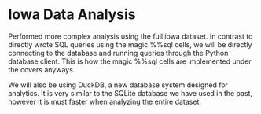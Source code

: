 # Iowa Data Analysis 

Performed more complex analysis using the full iowa dataset. In contrast to directly wrote SQL queries using the magic %%sql cells, we will be directly connecting to the database and running queries through the Python database client. This is how the magic %%sql cells are implemented under the covers anyways.  

We will also be using DuckDB, a new database system designed for analytics. It is very similar to the SQLite database we have used in the past, however it is must faster when analyzing the entire dataset.
